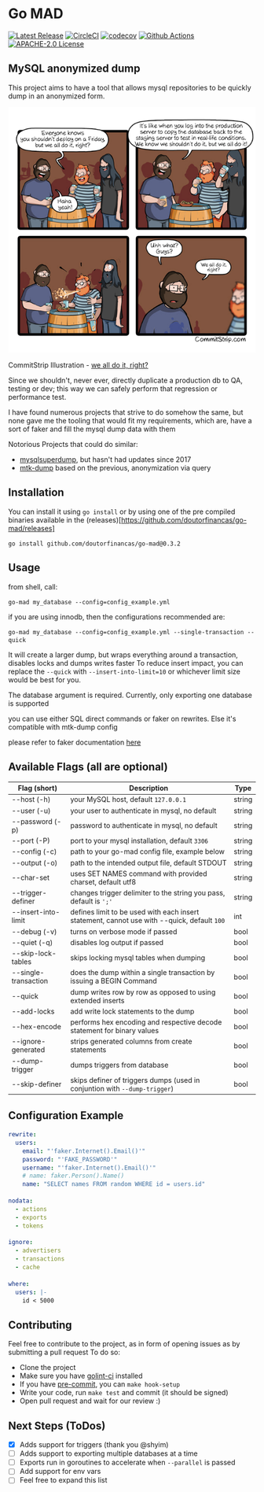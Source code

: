 # Go MAD

[![Latest Release](https://img.shields.io/github/v/release/doutorfinancas/go-mad)](https://github.com/doutorfinancas/go-mad/releases)
[![CircleCI](https://circleci.com/gh/circleci/circleci-docs.svg?style=shield)](https://circleci.com/gh/doutorfinancas/go-mad)
[![codecov](https://codecov.io/gh/doutorfinancas/go-mad/branch/master/graph/badge.svg?token=L5D1OP1229)](https://codecov.io/gh/doutorfinancas/go-mad)
[![Github Actions](https://github.com/doutorfinancas/go-mad/actions/workflows/codeql-analysis.yml/badge.svg)](https://github.com/doutorfinancas/go-mad/actions)
[![APACHE-2.0 License](https://img.shields.io/github/license/doutorfinancas/go-mad)](LICENSE)

## MySQL anonymized dump
This project aims to have a tool that allows mysql repositories to be quickly dump in an anonymized form.

![what not to do](img/uh_no.png)

CommitStrip Illustration - [we all do it, right?](https://www.commitstrip.com/en/2021/12/07/we-all-do-it-right/)

Since we shouldn't, never ever, directly duplicate a production db to QA, testing or dev; this way we can safely perform that regression or performance test.

I have found numerous projects that strive to do somehow the same, but none gave me the tooling that would fit my 
requirements, which are, have a sort of faker and fill the mysql dump data with them

Notorious Projects that could do similar:
- [mysqlsuperdump](https://github.com/hgfischer/mysqlsuperdump), but hasn't had updates since 2017
- [mtk-dump](https://github.com/skpr/mtk) based on the previous, anonymization via query

## Installation

You can install it using `go install` or by using one of the pre compiled binaries available in the (releases)[https://github.com/doutorfinancas/go-mad/releases]

```shell
go install github.com/doutorfinancas/go-mad@0.3.2
```

## Usage

from shell, call:
```shell
go-mad my_database --config=config_example.yml
```

if you are using innodb, then the configurations recommended are:
```shell
go-mad my_database --config=config_example.yml --single-transaction --quick
```

It will create a larger dump, but wraps everything around a transaction, disables locks and dumps writes faster
To reduce insert impact, you can replace the `--quick` with `--insert-into-limit=10` or whichever limit size would be 
best for you.

The database argument is required. Currently, only exporting one database is supported

you can use either SQL direct commands or faker on rewrites. Else it's compatible with mtk-dump config

please refer to faker documentation [here](https://pkg.go.dev/github.com/jaswdr/faker)

## Available Flags (all are optional)

| Flag (short)         | Description                                                                                 | Type   |
|----------------------|---------------------------------------------------------------------------------------------|--------|
| --host (-h)          | your MySQL host, default `127.0.0.1`                                                        | string |
| --user (-u)          | your user to authenticate in mysql, no default                                              | string |
| --password (-p)      | password to authenticate in mysql, no default                                               | string |
| --port (-P)          | port to your mysql installation, default `3306`                                             | string |
| --config (-c)        | path to your go-mad config file, example below                                              | string |
| --output (-o)        | path to the intended output file, default STDOUT                                            | string |
| --char-set           | uses SET NAMES command with provided charset, default utf8                                  | string |
| --trigger-definer    | changes trigger delimiter to the string you pass, default is `';'`                          | string |
| --insert-into-limit  | defines limit to be used with each insert statement, cannot use with --quick, default `100` | int    |
| --debug (-v)         | turns on verbose mode if passed                                                             | bool   |
| --quiet (-q)         | disables log output if passed                                                               | bool   |
| --skip-lock-tables   | skips locking mysql tables when dumping                                                     | bool   |
| --single-transaction | does the dump within a single transaction by issuing a BEGIN Command                        | bool   |
| --quick              | dump writes row by row as opposed to using extended inserts                                 | bool   |
| --add-locks          | add write lock statements to the dump                                                       | bool   |
| --hex-encode         | performs hex encoding and respective decode statement for binary values                     | bool   |
| --ignore-generated   | strips generated columns from create statements                                             | bool   |
| --dump-trigger       | dumps triggers from database                                                                | bool   |
| --skip-definer       | skips definer of triggers dumps (used in conjuntion with `--dump-trigger`)                  | bool   |

## Configuration Example
```yaml
rewrite:
  users:
    email: "'faker.Internet().Email()'"
    password: "'FAKE_PASSWORD'"
    username: "'faker.Internet().Email()'"
    # name: faker.Person().Name()
    name: "SELECT names FROM random WHERE id = users.id"

nodata:
  - actions
  - exports
  - tokens

ignore:
  - advertisers
  - transactions
  - cache

where:
  users: |-
    id < 5000
```

## Contributing
Feel free to contribute to the project, as in form of opening issues as by submitting a pull request
To do so:
- Clone the project
- Make sure you have [golint-ci](https://github.com/golangci/golangci-lint) installed
- If you have [pre-commit](https://pre-commit.com/), you can `make hook-setup`
- Write your code, run `make test` and commit (it should be signed)
- Open pull request and wait for our review :)


## Next Steps (ToDos)
- [X] Adds support for triggers (thank you @shyim)
- [ ] Adds support to exporting multiple databases at a time
- [ ] Exports run in goroutines to accelerate when `--parallel` is passed
- [ ] Add support for env vars
- [ ] Feel free to expand this list
